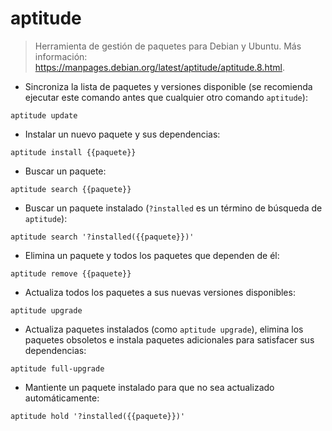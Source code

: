 # aptitude

> Herramienta de gestión de paquetes para Debian y Ubuntu.
> Más información: <https://manpages.debian.org/latest/aptitude/aptitude.8.html>.

- Sincroniza la lista de paquetes y versiones disponible (se recomienda ejecutar este comando antes que cualquier otro comando `aptitude`):

`aptitude update`

- Instalar un nuevo paquete y sus dependencias:

`aptitude install {{paquete}}`

- Buscar un paquete:

`aptitude search {{paquete}}`

- Buscar un paquete instalado (`?installed` es un término de búsqueda de `aptitude`):

`aptitude search '?installed({{paquete}})'`

- Elimina un paquete y todos los paquetes que dependen de él:

`aptitude remove {{paquete}}`

- Actualiza todos los paquetes a sus nuevas versiones disponibles:

`aptitude upgrade`

- Actualiza paquetes instalados (como `aptitude upgrade`), elimina los paquetes obsoletos e instala paquetes adicionales para satisfacer sus dependencias:

`aptitude full-upgrade`

- Mantiente un paquete instalado para que no sea actualizado automáticamente:

`aptitude hold '?installed({{paquete}})'`
